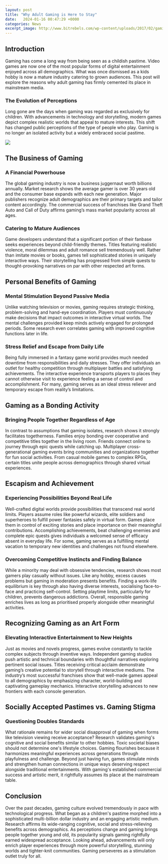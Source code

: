 ```yaml
---
layout: post
title: "Why Adult Gaming is Here to Stay"
date:   2024-01-16 00:47:29 +0000
categories: News
excerpt_image: http://www.bitrebels.com/wp-content/uploads/2017/02/gaming-statistics-and-benefits-infographic.jpg
---
```

## Introduction  
Gaming has come a long way from being seen as a childish pastime. Video games are now one of the most popular forms of digital entertainment enjoyed across all demographics. What was once dismissed as a kids hobby is now a mature industry catering to grown audiences. This post will explore the reasons why adult gaming has firmly cemented its place in mainstream media.

### The Evolution of Perceptions
Long gone are the days when gaming was regarded as exclusively for children. With advancements in technology and storytelling, modern games depict complex realistic worlds that appeal to mature interests. This shift has changed public perceptions of the type of people who play. Gaming is no longer an isolated activity but a widely embraced social pastime.


![](http://www.bitrebels.com/wp-content/uploads/2017/02/gaming-statistics-and-benefits-infographic.jpg)
## The Business of Gaming
### A Financial Powerhouse   
The global gaming industry is now a business juggernaut worth billions annually. Market research shows the average gamer is over 30 years old and the consumer base expands with each new generation. Major publishers recognize adult demographics are their primary targets and tailor content accordingly. The commercial success of franchises like Grand Theft Auto and Call of Duty affirms gaming’s mass market popularity across all ages.

### Catering to Mature Audiences
Game developers understand that a significant portion of their fanbase seeks experiences beyond child-friendly themes. Titles featuring realistic violence, moral dilemmas and adult romance sell tremendously well. Rather than imitate movies or books, games tell sophisticated stories in uniquely interactive ways. Their storytelling has progressed from simple quests to thought-provoking narratives on par with other respected art forms.

## Personal Benefits of Gaming
### Mental Stimulation Beyond Passive Media
Unlike watching television or movies, gaming requires strategic thinking, problem-solving and hand-eye coordination. Players must continuously make decisions that impact outcomes in interactive virtual worlds. The mental challenges provided keep minds actively engaged for prolonged periods. Some research even correlates gaming with improved cognitive functions later in life.

### Stress Relief and Escape from Daily Life  
Being fully immersed in a fantasy game world provides much needed downtime from responsibilities and daily stresses. They offer individuals an outlet for healthy competition through multiplayer battles and satisfying achievements. The interactive experience transports players to places they cannot otherwise visit to experience feeling a sense of control and accomplishment. For many, gaming serves as an ideal stress reliever and temporary escape from reality’s limitations.

## Gaming as a Bonding Activity
### Bringing People Together Regardless of Age
In contrast to assumptions that gaming isolates, research shows it strongly facilitates togetherness. Families enjoy bonding over cooperative and competitive titles together in the living room. Friends connect online to journey through epic quests while catching up. Multiplayer cross-generational gaming events bring communities and organizations together for fun social activities. From casual mobile games to complex RPGs, certain titles unite people across demographics through shared virtual experiences.

## Escapism and Achievement
### Experiencing Possibilities Beyond Real Life  
Well-crafted digital worlds provide possibilities that transcend real world limits. Players assume roles like powerful wizards, elite soldiers and superheroes to fulfill power fantasies safely in virtual form. Games place them in control of exciting stories and place importance on their meaningful contributions. Accomplishing achievements, beat challenging enemies and complete epic quests gives individuals a welcomed sense of efficacy absent in everyday life. For some, gaming serves as a fulfilling mental vacation to temporary new identities and challenges not found elsewhere.

### Overcoming Competitive Instincts and Finding Balance
While a minority may deal with obsessive tendencies, research shows most gamers play casually without issues. Like any hobby, excess causes problems but gaming in moderation presents benefits. Finding a work-life equilibrium is key through also having diverse interests, socialising face-to-face and practicing self-control. Setting playtime limits, particularly for children, prevents dangerous addictions. Overall, responsible gaming enriches lives as long as prioritised properly alongside other meaningful activities.

## Recognizing Gaming as an Art Form
### Elevating Interactive Entertainment to New Heights   
Just as movies and novels progress, games evolve constantly to tackle complex subjects through inventive ways. Independent gaming studios push artistic and technical boundaries with thoughtful narratives exploring pertinent social issues. Titles receiving critical acclaim demonstrate gaming’s creative potential to storytell through interactive mediums. The industry’s most successful franchises show that well-made games appeal to all demographics by emphasizing character, world-building and captivating gameplay mechanics. Interactive storytelling advances to new frontiers with each console generation.

## Socially Accepted Pastimes vs. Gaming Stigma  
### Questioning Doubles Standards
What rationale remains for wider social disapproval of gaming when forms like television viewing receive acceptance? Research validates gaming's cognitive and social benefits similar to other hobbies. Toxic societal biases should not determine one's lifestyle choices. Gaming flourishes because it harmonizes meaningful experiences across generations through playfulness and challenge. Beyond just having fun, games stimulate minds and strengthen human connections in unique ways deserving respect alongside traditional entertainments. With gaming's established commercial success and artistic merit, it rightfully assumes its place at the mainstream table.

## Conclusion
Over the past decades, gaming culture evolved tremendously in pace with technological progress. What began as a children's pastime morphed into a sophisticated multi-billion dollar industry and an engaging artistic medium. Research affirms its wide-ranging cognitive, social and stress-relieving benefits across demographics. As perceptions change and gaming brings people together young and old, its popularity signals gaming rightfully earned widespread acceptance. Looking ahead, advancements will only enrich player experiences through more powerful storytelling, stunning worlds and tighter-knit communities. Gaming perseveres as a stimulation outlet truly for all.
